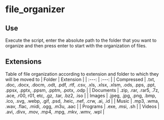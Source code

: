 # file_organizer

## Use
Execute the script, enter the absolute path to the folder that you want to organize and then press enter to start with
the organization of files.

## Extensions
Table of file organization according to extension and folder to which they will be moved to
| Folder | Extension |
|  :---: |   :---:   |
| Compressed | .txt, .doc, .docx, .docm, .odt, .pdf, .rtf, .csv, .xls, .xlsx, .xlsm, .ods, .pps, .ppt, .ppsx, .pptx, .ppsm, .pptm, .potx, .odp |
| Documents  | .zip, .rar, .rar5, .7z, .ace, .r00, r01, etc, .gz, .tar, .bz2, .iso |
| Images | .jpeg, .jpg, .png, .bmp, .ico, .svg, .webp, .gif, .psd, .heic, .nef, .crw, .ai, .id |
| Music | .mp3, .wma, .wav, .flac, .midi, .ogg, .m3u, .aac |
| Programs | .exe, .msi, .sh |
| Videos | .avi, .divx, .mov, .mp4, .mpg, .mkv, .wmv, .wpl |
